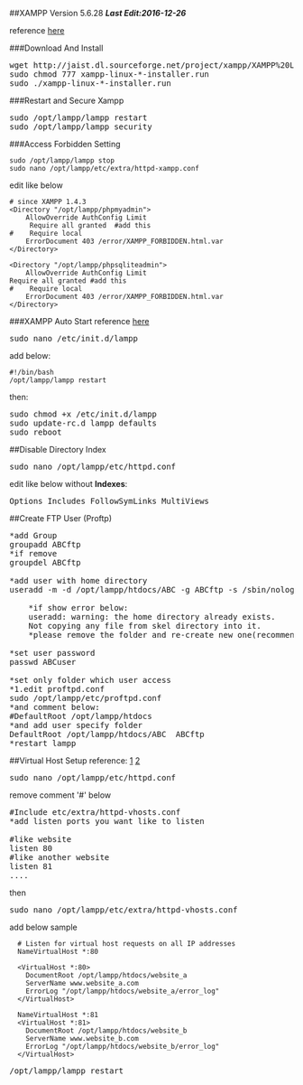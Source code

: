 ##XAMPP Version 5.6.28
***Last Edit:2016-12-26***

reference [here](https://www.apachefriends.org/faq_linux.html)

###Download And Install
<pre>
wget http://jaist.dl.sourceforge.net/project/xampp/XAMPP%20Linux/5.6.28/xampp-linux-x64-5.6.28-0-installer.run
sudo chmod 777 xampp-linux-*-installer.run
sudo ./xampp-linux-*-installer.run
</pre>

###Restart and Secure Xampp
<pre>
sudo /opt/lampp/lampp restart
sudo /opt/lampp/lampp security
</pre>

###Access Forbidden Setting
```
sudo /opt/lampp/lampp stop
sudo nano /opt/lampp/etc/extra/httpd-xampp.conf
```
edit like below
```
# since XAMPP 1.4.3
<Directory "/opt/lampp/phpmyadmin">
    AllowOverride AuthConfig Limit
     Require all granted  #add this
#    Require local
    ErrorDocument 403 /error/XAMPP_FORBIDDEN.html.var
</Directory>

<Directory "/opt/lampp/phpsqliteadmin">
    AllowOverride AuthConfig Limit
Require all granted #add this
#    Require local
    ErrorDocument 403 /error/XAMPP_FORBIDDEN.html.var
</Directory>
```

###XAMPP Auto Start
reference [here](http://computernetworkingnotes.com/ubuntu-12-04-tips-and-tricks/how-to-start-xampp-automatically-in-ubuntu.html)

<pre>
sudo nano /etc/init.d/lampp
</pre>

add below:
```
#!/bin/bash
/opt/lampp/lampp restart
```
then:
<pre>
sudo chmod +x /etc/init.d/lampp
sudo update-rc.d lampp defaults
sudo reboot
</pre>

##Disable Directory Index
<pre>
sudo nano /opt/lampp/etc/httpd.conf
</pre>
edit like below without **Indexes**:
<pre>
Options Includes FollowSymLinks MultiViews
</pre>

##Create FTP User (Proftp)

<pre>
*add Group
groupadd ABCftp
*if remove
groupdel ABCftp

*add user with home directory
useradd -m -d /opt/lampp/htdocs/ABC -g ABCftp -s /sbin/nologin ABCuser

    *if show error below:
    useradd: warning: the home directory already exists.
    Not copying any file from skel directory into it.
    *please remove the folder and re-create new one(recommend)

*set user password
passwd ABCuser

*set only folder which user access
*1.edit proftpd.conf
sudo /opt/lampp/etc/proftpd.conf
*and comment below:
#DefaultRoot /opt/lampp/htdocs
*and add user specify folder
DefaultRoot /opt/lampp/htdocs/ABC  ABCftp
*restart lampp
</pre>

##Virtual Host Setup
reference:
[1](http://serverfault.com/questions/246445/how-do-i-create-virtual-hosts-for-different-ports-on-apache/246474)
[2](http://www.9streets.cn/art-php-535.html)

<pre>
sudo nano /opt/lampp/etc/httpd.conf
</pre>
remove comment '#' below
<pre>
#Include etc/extra/httpd-vhosts.conf
*add listen ports you want like to listen

#like website
listen 80
#like another website
listen 81
....
</pre>
then
<pre>
sudo nano /opt/lampp/etc/extra/httpd-vhosts.conf
</pre>
add below sample
```  
  # Listen for virtual host requests on all IP addresses
  NameVirtualHost *:80

  <VirtualHost *:80>
    DocumentRoot /opt/lampp/htdocs/website_a
    ServerName www.website_a.com
    ErrorLog "/opt/lampp/htdocs/website_a/error_log"
  </VirtualHost>

  NameVirtualHost *:81
  <VirtualHost *:81>
    DocumentRoot /opt/lampp/htdocs/website_b
    ServerName www.website_b.com
    ErrorLog "/opt/lampp/htdocs/website_b/error_log"
  </VirtualHost>
```
<pre>
/opt/lampp/lampp restart
</pre>
